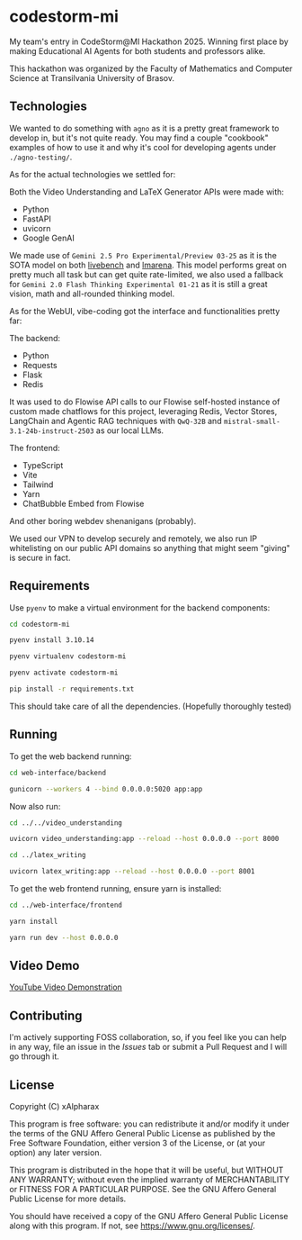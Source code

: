 # codestorm-mi

My team's entry in CodeStorm@MI Hackathon 2025. Winning first place by making Educational AI Agents for both students and professors alike.

This hackathon was organized by the Faculty of Mathematics and Computer Science at Transilvania University of Brasov.

## Technologies

We wanted to do something with `agno` as it is a pretty great framework to develop in, but it's not quite ready. You may find a couple "cookbook" examples of how to use it and why it's cool for developing agents under `./agno-testing/`.

As for the actual technologies we settled for:

Both the Video Understanding and LaTeX Generator APIs were made with:
- Python
- FastAPI
- uvicorn
- Google GenAI

We made use of `Gemini 2.5 Pro Experimental/Preview 03-25` as it is the SOTA model on both [livebench](https://livebench.ai) and [lmarena](https://lmarena.ai/). This model performs great on pretty much all task but can get quite rate-limited, we also used a fallback for `Gemini 2.0 Flash Thinking Experimental 01-21` as it is still a great vision, math and all-rounded thinking model.

As for the WebUI, vibe-coding got the interface and functionalities pretty far:

The backend:
- Python
- Requests
- Flask
- Redis

It was used to do Flowise API calls to our Flowise self-hosted instance of custom made chatflows for this project, leveraging Redis, Vector Stores, LangChain and Agentic RAG techniques with `QwQ-32B` and `mistral-small-3.1-24b-instruct-2503` as our local LLMs.

The frontend:
- TypeScript
- Vite
- Tailwind
- Yarn
- ChatBubble Embed from Flowise

And other boring webdev shenanigans (probably).

We used our VPN to develop securely and remotely, we also run IP whitelisting on our public API domains so anything that might seem "giving" is secure in fact.

## Requirements

Use `pyenv` to make a virtual environment for the backend components:

```bash
cd codestorm-mi

pyenv install 3.10.14

pyenv virtualenv codestorm-mi

pyenv activate codestorm-mi

pip install -r requirements.txt
```

This should take care of all the dependencies. (Hopefully thoroughly tested)

## Running

To get the web backend running:

```bash
cd web-interface/backend

gunicorn --workers 4 --bind 0.0.0.0:5020 app:app
```

Now also run:

```bash
cd ../../video_understanding

uvicorn video_understanding:app --reload --host 0.0.0.0 --port 8000

cd ../latex_writing

uvicorn latex_writing:app --reload --host 0.0.0.0 --port 8001
```

To get the web frontend running, ensure yarn is installed:

```bash
cd ../web-interface/frontend

yarn install

yarn run dev --host 0.0.0.0
```

## Video Demo

[YouTube Video Demonstration](https://youtu.be/S779G78ZZpM?si=c52Uy-ZUKIMh7aZr)

## Contributing

I'm actively supporting FOSS collaboration, so, if you feel like you can help in any way, file an issue in the *Issues* tab or submit a Pull Request and I will go through it.

## License

Copyright (C) xAlpharax

This program is free software: you can redistribute it and/or modify it under the terms of the GNU Affero General Public License as published by the Free Software Foundation, either version 3 of the License, or (at your option) any later version.

This program is distributed in the hope that it will be useful, but WITHOUT ANY WARRANTY; without even the implied warranty of MERCHANTABILITY or FITNESS FOR A PARTICULAR PURPOSE. See the GNU Affero General Public License for more details.

You should have received a copy of the GNU Affero General Public License along with this program. If not, see https://www.gnu.org/licenses/.

